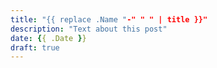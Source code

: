 ```yaml
---
title: "{{ replace .Name "-" " " | title }}"
description: "Text about this post"
date: {{ .Date }}
draft: true
---
```


